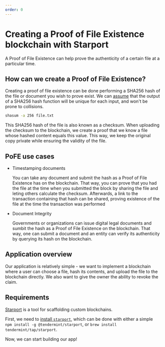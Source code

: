 ```yaml
---
order: 0
---
```


# Creating a Proof of File Existence blockchain with Starport

A Proof of File Existence can help prove the authenticity of a certain file at a particular time.

## How can we create a Proof of File Existence?

Creating a proof of file existence can be done performing a SHA256 hash of the file or document you wish to prove exist. We can [assume](https://stackoverflow.com/questions/4014090/is-it-safe-to-ignore-the-possibility-of-sha-collisions-in-practice) that the output of a SHA256 hash function will be unique for each input, and won't be prone to collisions.

```sh
shasum -a 256 file.txt
```

This SHA256 hash of the file is also known as a checksum. When uploading the checksum to the blockchain, we create a proof that we know a file whose hashed content equals this value. This way, we keep the original copy private while ensuring the validity of the file.

## PoFE use cases

- Timestamping documents

    You can take any document and submit the hash as a Proof of File Existence has on the blockchain. That way, you can prove that you had the file at the time when you submitted the block by sharing the file and leting others calculate the checksum. Afterwards, a link to the transaction containing that hash can be shared, proving existence of the file at the time the transaction was performed

- Document Integrity

    Governments or organizations can issue digital legal documents and sumbit the hash as a Proof of File Existence on the blockchain. That way, one can submit a document and an entity can verify its authenticity by querying its hash on the blockchain.

## Application overview

Our application is relatively simple - we want to implement a blockchain where a user can choose a file, hash its contents, and upload the file to the blockchain directly. We also want to give the owner the ability to revoke the claim.

## Requirements

[Starport](https://github.com/tendermint/starport/blob/develop/docs/01%20Introduction/01_starport_introduction/introduction.md) is a tool for scaffolding custom blockchains.

First, we need to [install `starport`](https://github.com/tendermint/starport/blob/develop/docs/install.md), which can be done with either a simple `npm install -g @tendermint/starport`, or `brew install tendermint/tap/starport`.

Now, we can start building our app!